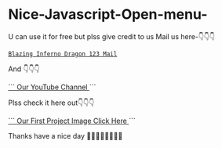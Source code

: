 # Nice-Javascript-Open-menu-
U can use it for free but plss give credit to us
Mail us here-👇👇👇
<a href="mailto: bibhabbarua@gmail.com">
```
Blazing Inferno Dragon 123 Mail
```
</a>

And 
👇👇👇

<a href="https://youtube.com/channel/UC94rjmYz21IBREgkLaQ7NVA">
```
Our YouTube Channel
</a>
```

Plss check it here out👇👇👇

<a href="https://raw.githubusercontent.com/BlaizingInfernoDragon123/save-the-earth-/main/Earth.webp">
```
Our First Project Image Click Here
</a>
```

Thanks have a nice day 🤟🤟🤟😎😎😎🤓🤓
